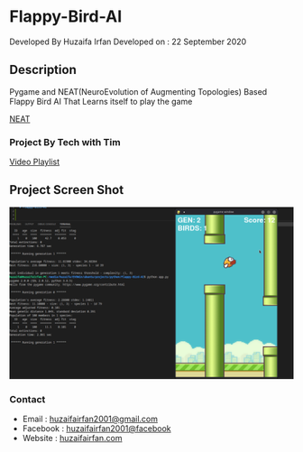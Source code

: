 # Flappy-Bird-AI





Developed By Huzaifa Irfan
Developed on : 22 September 2020


## Description

Pygame and NEAT(NeuroEvolution of Augmenting Topologies) Based Flappy Bird AI That Learns itself to play the game


[NEAT](https://neat-python.readthedocs.io/en/latest/neat_overview.html)


### Project By Tech with Tim

[Video Playlist](https://www.youtube.com/playlist?list=PLzMcBGfZo4-lwGZWXz5Qgta_YNX3_vLS2)



## Project Screen Shot

![Final Screen Shot](/ss.png)







### Contact
* Email : [huzaifairfan2001@gmail.com](mailto:huzaifairfan2001@gmail.com)
* Facebook : [huzaifairfan2001@facebook](https://www.facebook.com/huzaifairfan2001)
* Website : [huzaifairfan.com](http://huzaifairfan.com/)

